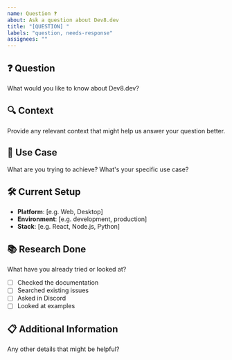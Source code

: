 ```yaml
---
name: Question ❓
about: Ask a question about Dev8.dev
title: "[QUESTION] "
labels: "question, needs-response"
assignees: ""
---
```


## ❓ Question

What would you like to know about Dev8.dev?

## 🔍 Context

Provide any relevant context that might help us answer your question better.

## 🎯 Use Case

What are you trying to achieve? What's your specific use case?

## 🛠️ Current Setup

- **Platform**: [e.g. Web, Desktop]
- **Environment**: [e.g. development, production]
- **Stack**: [e.g. React, Node.js, Python]

## 📚 Research Done

What have you already tried or looked at?

- [ ] Checked the documentation
- [ ] Searched existing issues
- [ ] Asked in Discord
- [ ] Looked at examples

## 📋 Additional Information

Any other details that might be helpful?
